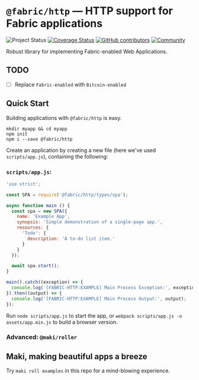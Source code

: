 # `@fabric/http` — HTTP support for Fabric applications
![Project Status](https://img.shields.io/badge/status-experimental-rainbow.svg?style=flat-square)
[![Coverage Status](https://img.shields.io/codecov/c/github/FabricLabs/web.svg?style=flat-square)](https://codecov.io/gh/FabricLabs/web)
[![GitHub contributors](https://img.shields.io/github/contributors/FabricLabs/web.svg?style=flat-square)](https://github.com/FabricLabs/web/graphs/contributors)
[![Community](https://img.shields.io/matrix/hub:fabric.pub.svg?style=flat-square)](https://chat.fabric.pub)

Robust library for implementing Fabric-enabled Web Applications.
## TODO
- [ ] Replace `Fabric-enabled` with `Bitcoin-enabled`

## Quick Start
Building applications with `@fabric/http` is easy.

```
mkdir myapp && cd myapp
npm init
npm i --save @fabric/http
```

Create an application by creating a new file (here we've used `scripts/app.js`), containing the following:
### `scripts/app.js`:
```js
'use strict';

const SPA = require('@fabric/http/types/spa');

async function main () {
  const spa = new SPA({
    name: 'Example App',
    synopsis: 'Simple demonstration of a single-page app.',
    resources: {
      'Todo': {
        description: 'A to-do list item.'
      }
    }
  });

  await spa.start();
}

main().catch((exception) => {
  console.log('[FABRIC-HTTP:EXAMPLE] Main Process Exception:', exception);
}).then((output) => {
  console.log('[FABRIC-HTTP:EXAMPLE] Main Process Output:', output);
});
```

Run `node scripts/app.js` to start the app, or `webpack scripts/app.js -o assets/app.min.js` to
build a browser version.

### Advanced: `@maki/roller`

## Maki, making beautiful apps a breeze
Try `maki roll examples` in this repo for a mind-blowing experience.
